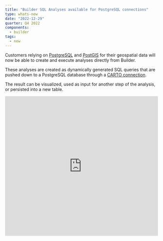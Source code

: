 ```yaml
---
title: "Builder SQL Analyses available for PostgreSQL connections"
type: whats-new
date: "2022-12-29"
quarter: Q4 2022
components:
  - builder
tags:
  - new
---
```


Customers relying on [PostgreSQL](https://www.postgresql.org/) and [PostGIS](https://postgis.net/) for their geospatial data will now be able to create and execute analyses directly from Builder. 

These analyses are created as dynamically generated SQL queries that are pushed down to a PostgreSQL database through a [CARTO connection](../carto-user-manual/connections/creating-a-connection/#connection-to-postgresql). 

The result can be visualized, used as input for another step of the analysis, or persisted into a new table.

<div class='video-wrapper'>
  <iframe src="https://player.vimeo.com/video/784973603?h=f04534aa49&autoplay=1&muted=1&autopause=0&loop=1" width="100%" height="460" frameborder="0" allow="autoplay; fullscreen" allowfullscreen></iframe>
</div>